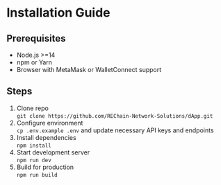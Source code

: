 # Installation Guide

## Prerequisites
- Node.js >=14  
- npm or Yarn  
- Browser with MetaMask or WalletConnect support

## Steps

1. Clone repo  
   `git clone https://github.com/REChain-Network-Solutions/dApp.git`
2. Configure environment  
   `cp .env.example .env` and update necessary API keys and endpoints
3. Install dependencies  
   `npm install`
4. Start development server  
   `npm run dev`
5. Build for production  
   `npm run build`
